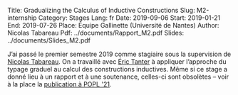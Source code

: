 Title: Gradualizing the Calculus of Inductive Constructions
Slug: M2-internship
Category: Stages
Lang: fr
Date: 2019-09-06
Start: 2019-01-21
End: 2019-07-26
Place: Équipe Gallinette (Université de Nantes)
Author: Nicolas Tabareau
Pdf: ../documents/Rapport_M2.pdf
Slides: ../documents/Slides_M2.pdf

J’ai passé le premier semestre 2019 comme stagiaire sous la supervision de [Nicolas Tabareau](http://tabareau.fr/).
On a travaillé avec [Éric Tanter](https://pleiad.cl/people/etanter) à appliquer l’approche du typage graduel au calcul des constructions inductives.
Même si ce stage a donné lieu à un rapport et à une soutenance, celles-ci sont obsolètes – voir à la place la [publication à POPL '21](publications).